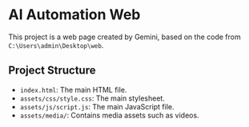 # AI Automation Web

This project is a web page created by Gemini, based on the code from `C:\Users\admin\Desktop\web`.

## Project Structure

- `index.html`: The main HTML file.
- `assets/css/style.css`: The main stylesheet.
- `assets/js/script.js`: The main JavaScript file.
- `assets/media/`: Contains media assets such as videos.
